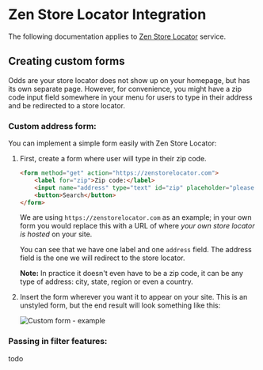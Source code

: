 # Zen Store Locator Integration

The following documentation applies to [Zen Store Locator](https://zenstorelocator.com/) service.

## Creating custom forms

Odds are your store locator does not show up on your homepage, but has its own separate page. However, for convenience, you might have a zip code input field somewhere in your menu for users to type in their address and be redirected to a store locator.

### Custom address form:

You can implement a simple form easily with Zen Store Locator:

1. First, create a form where user will type in their zip code.
	
	```html
	<form method="get" action="https://zenstorelocator.com">
		<label for="zip">Zip code:</label>
		<input name="address" type="text" id="zip" placeholder="please enter zipcode" />
		<button>Search</button>
	</form>
	```
	
	We are using `https://zenstorelocator.com` as an example; in your own form you would replace this with a URL of where *your own store locator is hosted* on your site.
	
	You can see that we have one label and one `address` field. The address field is the one we will redirect to the store locator.
	
	**Note:** In practice it doesn't even have to be a zip code, it can be any type of address: city, state, region or even a country.
	
2. Insert the form wherever you want it to appear on your site. This is an unstyled form, but the end result will look something like this:
	
	![Custom form - example](https://raw.githubusercontent.com/zenstorelocator/integration/master/img/custom-form-example-1.png)
	
### Passing in filter features:

todo